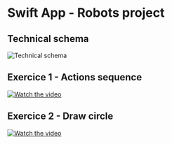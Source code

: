 # Swift App - Robots project

## Technical schema
![Technical schema](https://i.imgur.com/VaQ2sg8.jpg)


## Exercice 1 - Actions sequence
[![Watch the video](https://img.youtube.com/vi/NhKfA83yrH0/maxresdefault.jpg)](https://youtu.be/NhKfA83yrH0)


## Exercice 2 - Draw circle
[![Watch the video](https://img.youtube.com/vi/ZFwx7NSGKDA/maxresdefault.jpg)](https://youtu.be/ZFwx7NSGKDA)
